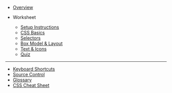 - [Overview](/css/)

- Worksheet

  - [Setup Instructions](/css/setup/)
  - [CSS Basics](/css/1-css-basics/)
  - [Selectors](/css/2-selectors/)
  - [Box Model & Layout](/css/3-box-model-layout/)
  - [Text & Icons](/css/4-text-icons/)
  - [Quiz](/css/quiz.md)

<!-- - Bonus -->
  <!-- - [Media Queries](/css/homework/media-query.md) -->
  <!-- - [Homework](/css/homework/homework.md) -->

---

<!-- - [Answer Key](/css/answer-key.md) -->
- [Keyboard Shortcuts](https://kansascitywomenintechnology.github.io/cocktails-worksheets/#/keyboard-shortcuts/)
- [Source Control](https://kansascitywomenintechnology.github.io/cocktails-worksheets/#/source_control/)
- [Glossary](https://github.com/KansasCityWomeninTechnology/LearningResources/blob/master/glossary.md)
- [CSS Cheat Sheet](/css/references/css_cheat_sheet.md)